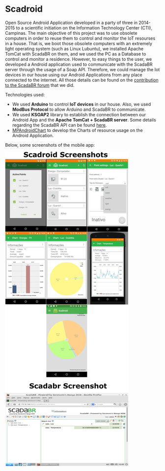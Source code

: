 # Scadroid

Open Source Android Application developed in a party of three in 2014-2015 to a scientific initiation on the Information Technology Center (CTI), Campinas. The main objective of this project was to use obsolete computers in order to reuse them to control and monitor the IoT resourses in a house. That is, we boot those obsolete computers with an extremely light operating system (such as Linux Lubuntu), we installed Apache TomCat with ScadaBR on them, and we used the PC as a Database to control and monitor a residence. However, to easy things to the user, we developed a Android application used to communicate with the ScadaBR server through the usage of a Soap API. Therefore, we could manage the Iot devices in our house using our Android Applications from any place connected to the internet. All those details can be found on the [contribution to the ScadaBR forum](http://www.scadabr.com.br/index.php/2016/01/22/aplicativo-android-scadroid/) that we did.

Technologies used:

* We used **Arduino** to control **IoT devices** in our house. Also, we used **ModBus Protocol** to allow Arduino and ScadaBR to communicate.
* We used **KSOAP2** library to establish the connection between our Android App and the **Apache TomCat + ScadaBR server**. Some details regarding the ScadaBR API can be found [here](https://sites.google.com/a/certi.org.br/certi_scadabr/home/minicursos/scadabr).
* [MPAndroidChart](https://github.com/PhilJay/MPAndroidChart) to develop the Charts of resource usage on the Android Application.

Below, some screenshots of the mobile app:

![Alt text](images/screenshots.png?raw=true "Mobile APP Screenshots")
